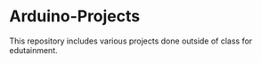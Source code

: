 # Arduino-Projects
This repository includes various projects done outside of class for edutainment. 
